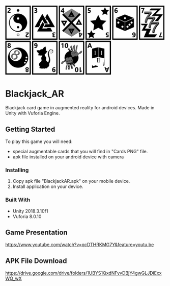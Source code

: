 <img src="Cards PNG/karta2.png" width="80"> <img src="Cards PNG/karta3.png" width="80"> <img src="Cards PNG/karta4.png" width="80"> <img src="Cards PNG/karta5.png" width="80"> <img src="Cards PNG/karta6.png" width="80"> <img src="Cards PNG/karta7.png" width="80"> <img src="Cards PNG/karta8.png" width="80"> <img src="Cards PNG/karta9.png" width="80"> <img src="Cards PNG/karta10.png" width="80"> <img src="Cards PNG/karta11.png" width="80"> 

# Blackjack_AR
Blackjack card game in augmented reality for android devices. Made in Unity with Vuforia Engine.

## Getting Started

To play this game you will need:
- special augmentable cards that you will find in "Cards PNG" file.
- apk file installed on your android device with camera

### Installing

1. Copy apk file "BlackjackAR.apk" on your mobile device.
2. Install application on your device.

### Built With

- Unity 2018.3.10f1
- Vuforia 8.0.10

## Game Presentation

https://www.youtube.com/watch?v=qcDTHRKMG7Y&feature=youtu.be

## APK File Download

https://drive.google.com/drive/folders/1UBYS1QxdNFyvDBjY4gwGLJDiExxWQ_wX
